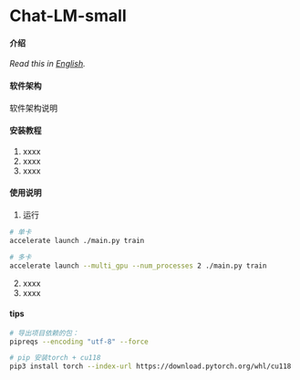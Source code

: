 # Chat-LM-small

#### 介绍
*Read this in [English](README.en.md).*

#### 软件架构
软件架构说明


#### 安装教程

1.  xxxx
2.  xxxx
3.  xxxx

#### 使用说明

1.  运行
``` bash
# 单卡
accelerate launch ./main.py train

# 多卡
accelerate launch --multi_gpu --num_processes 2 ./main.py train
```
   
2.  xxxx
3.  xxxx


#### tips

```bash
# 导出项目依赖的包：
pipreqs --encoding "utf-8" --force

# pip 安装torch + cu118
pip3 install torch --index-url https://download.pytorch.org/whl/cu118
```

